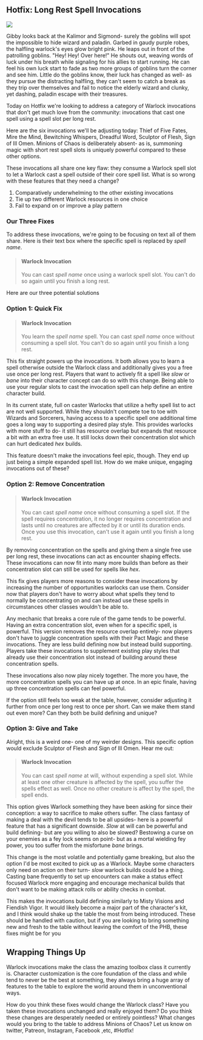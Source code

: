 ## Hotfix: Long Rest Spell Invocations 
<img src="https://i0.wp.com/nerdarchy.com/wp-content/uploads/2018/06/warlock-spell.jpg?resize=1024%2C705&ssl=1">

Gibby looks back at the Kalimor and Sigmond- surely the goblins will spot the impossible to hide wizard and paladin. Garbed in gaudy purple robes, the halfling warlock's eyes glow bright pink. He leaps out in front of the patrolling goblins. "Hey! Hey! Over here!" He shouts out, weaving words of luck under his breath while signaling for his allies to start running. He can feel his own luck start to fade as two more groups of goblins turn the corner and see him. Little do the goblins know, their luck has changed as well- as they pursue the distracting halfling, they can't seem to catch a break as they trip over themselves and fail to notice the elderly wizard and clunky, yet dashing, paladin escape with their treasures. 

Today on Hotfix we're looking to address a category of Warlock invocations that don't get much love from the community: invocations that cast one spell using a spell slot per long rest.

Here are the six invocations we'll be adjusting today: Thief of Five Fates, Mire the Mind, Bewitching Whispers, Dreadful Word, Sculptor of Flesh, Sign of Ill Omen. Minions of Chaos is deliberately absent- as is, summoning magic with short rest spell slots is uniquely powerful compared to these other options.

These invocations all share one key flaw: they consume a Warlock spell slot to let a Warlock cast a spell outside of their core spell list. What is so wrong with these features that they need a change?

1. Comparatively underwhelming to the other existing invocations 
2. Tie up two different Warlock resources in one choice
3. Fail to expand on or improve a play pattern 
 
### Our Three Fixes 
To address these invocations, we're going to be focusing on text all of them share. Here is their text box where the specific spell is replaced by *spell name*.

> #### Warlock Invocation
>
>You can cast *spell name* once using a warlock spell slot. You can't do so again until you finish a long rest.
>

Here are our three potential solutions 
### Option 1: Quick Fix 
> #### Warlock Invocation
>You learn the *spell name* spell. You can cast *spell name* once without consuming a spell slot. You can't do so again until you finish a long rest.
 
This fix straight powers up the invocations. It both allows you to learn a spell otherwise outside the Warlock class and additionally gives you a free use once per long rest. Players that want to actively fit a spell like *slow* or *bane* into their character concept can do so with this change. Being able to use your regular slots to cast the invocation spell can help define an entire character build. 

In its current state, full on caster Warlocks that utilize a hefty spell list to act are not well supported. While they shouldn't compete toe to toe with Wizards and Sorcerers, having access to a specific spell one additional time goes a long way to supporting a desired play style. This provides warlocks with more stuff to do- it still has resource overlap but expands that resource a bit with an extra free use. It still locks down their concentration slot which can hurt dedicated *hex* builds. 

This feature doesn't make the invocations feel epic, though. They end up just being a simple expanded spell list. How do we make unique, engaging invocations out of these?

### Option 2: Remove Concentration 
> #### Warlock Invocation 
> You can cast *spell name* once without consuming a spell slot. If the spell requires concentration, it no longer requires concentration and lasts until no creatures are affected by it or until its duration ends. Once you use this invocation, can't use it again until you finish a long rest.

By removing concentration on the spells and giving them a single free use per long rest, these invocations can act as encounter shaping effects. These invocations can now fit into many more builds than before as their concentration slot can still be used for spells like *hex*. 

This fix gives players more reasons to consider these invocations by increasing the number of opportunities warlocks can use them. Consider now that players don't have to worry about what spells they tend to normally be concentrating on and can instead use these spells in circumstances other classes wouldn't be able to.

Any mechanic that breaks a core rule of the game tends to be powerful. Having an extra concentration slot, even when for a specific spell, is powerful. This version removes the resource overlap entirely- now players don't have to juggle concentration spells with their Pact Magic and these invocations. They are less build defining now but instead build supporting. Players take these invocations to supplement existing play styles that already use their concentration slot instead of building around these concentration spells. 

These invocations also now play nicely together. The more you have, the more concentration spells you can have up at once. In an epic finale, having up three concentration spells can feel powerful. 

If the option still feels too weak at the table, however, consider adjusting it further from once per long rest to once per short. Can we make them stand out even more? Can they both be build defining and unique? 

### Option 3: Give and Take 
Alright, this is a weird one- one of my weirder designs. This specific option would exclude Sculptor of Flesh and Sign of Ill Omen. Hear me out:
> #### Warlock Invocation
> You can cast *spell name* at will, without expending a spell slot. While at least one other creature is affected by the spell, you suffer the spells effect as well. Once no other creature is affect by the spell, the spell ends.

This option gives Warlock something they have been asking for since their conception: a way to sacrifice to make others suffer. The class fantasy of making a deal with the devil tends to be all upsides- here is a powerful feature that has a significant downside. *Slow* at will can be powerful and build defining- but are you willing to also be slowed? Bestowing a curse on your enemies as a fey lock seems on point- but as a mortal wielding fey power, you too suffer from the misfortune *bane* brings. 

This change is the most volatile and potentially game breaking, but also the option I'd be most excited to pick up as a Warlock. Maybe some characters only need on action on their turn- *slow* warlock builds could be a thing. Casting bane frequently to set up encounters can make a status effect focused Warlock more engaging and encourage mechanical builds that don't want to be making attack rolls or ability checks in combat. 

This makes the invocations build defining similarly to Misty Visions and Fiendish Vigor. It would likely become a major part of the character's kit, and I think would shake up the table the most from being introduced. These should be handled with caution, but if you are looking to bring something new and fresh to the table without leaving the comfort of the PHB, these fixes might be for you

## Wrapping Things Up
Warlock invocations make the class the amazing toolbox class it currently is. Character customization is the core foundation of the class and while tend to never be the best at something, they always bring a huge array of features to the table to explore the world around them in unconventional ways.

How do you think these fixes would change the Warlock class? Have you taken these invocations unchanged and really enjoyed them? Do you think these changes are desperately needed or entirely pointless? What changes would you bring to the table to address Minions of Chaos? Let us know on twitter, Patreon, Instagram, Facebook ,etc, #Hotfix!
